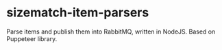 # sizematch-item-parsers
Parse items and publish them into RabbitMQ, written in NodeJS. Based on Puppeteer library.
